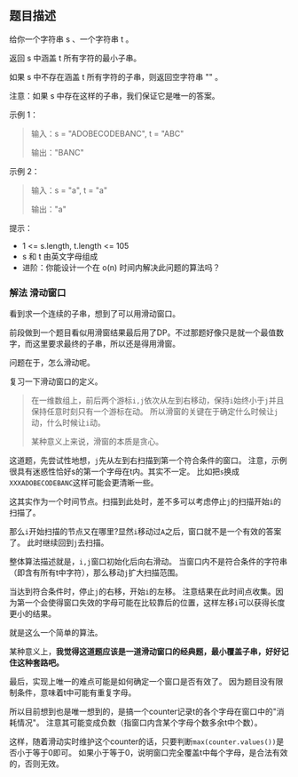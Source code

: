 ## 题目描述
给你一个字符串 s 、一个字符串 t 。

返回 s 中涵盖 t 所有字符的最小子串。

如果 s 中不存在涵盖 t 所有字符的子串，则返回空字符串 "" 。

注意：如果 s 中存在这样的子串，我们保证它是唯一的答案。

示例 1：
>输入：s = "ADOBECODEBANC", t = "ABC"
>
>输出："BANC"

示例 2：
>输入：s = "a", t = "a"
>
>输出："a"
 

提示：
- 1 <= s.length, t.length <= 105
- s 和 t 由英文字母组成
- 进阶：你能设计一个在 o(n) 时间内解决此问题的算法吗？

### 解法 滑动窗口
看到求一个连续的子串，想到了可以用滑动窗口。

前段做到一个题目看似用滑窗结果最后用了DP。不过那题好像只是就一个最值数字，而这里要求最终的子串，所以还是得用滑窗。

问题在于，怎么滑动呢。

复习一下滑动窗口的定义。
>在一维数组上，前后两个游标`i,j`依次从左到右移动，保持`i`始终小于`j`并且保持任意时刻只有一个游标在动。
所以滑窗的关键在于确定什么时候让`j`动，什么时候让`i`动。
>
>某种意义上来说，滑窗的本质是贪心。

这道题，先尝试性地想，`j`先从左到右扫描到第一个符合条件的窗口。
注意，示例很具有迷惑性恰好s的第一个字母在t内。其实不一定。
比如把`s`换成`XXXADOBECODEBANC`这样可能会更清晰一些。

这其实作为一个时间节点。扫描到此处时，差不多可以考虑停止`j`的扫描开始`i`的扫描了。

那么`i`开始扫描的节点又在哪里?显然`i`移动过`A`之后，窗口就不是一个有效的答案了。
此时继续回到`j`去扫描。

整体算法描述就是，`i,j`窗口初始化后向右滑动。
当窗口内不是符合条件的字符串（即含有所有t中字符），那么移动`j`扩大扫描范围。

当达到符合条件时，停止`j`的右移，开始`i`的左移。
注意结果在此时间点收集。因为第一个会使得窗口失效的字母可能在比较靠后的位置，这样左移`i`可以获得长度更小的结果。

就是这么一个简单的算法。

某种意义上，**我觉得这道题应该是一道滑动窗口的经典题，最小覆盖子串，好好记住这种套路吧。**

最后，实现上唯一的难点可能是如何确定一个窗口是否有效了。
因为题目没有限制条件，意味着t中可能有重复字母。

所以目前想到也是唯一想到的，是搞一个counter记录t的各个字母在窗口中的"消耗情况"。
注意其可能变成负数（指窗口内含某个字母个数多余t中个数）。

这样，随着滑动实时维护这个counter的话，只要判断`max(counter.values())`是否小于等于0即可。
如果小于等于0，说明窗口完全覆盖t中每个字母，是合法有效的，否则无效。
